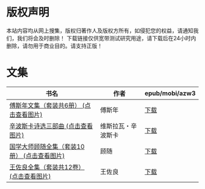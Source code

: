 # 版权声明

本站内容均从网上搜集，版权归著作人及版权方所有，如侵犯您的权益，请通知我们，我们将会及时删除！ 下载链接仅供宽带测试研究用途，请下载后在24小时内删除，请勿用于商业目的。请支持正版！

# 文集

| 书名 | 作者 | epub/mobi/azw3 |
| --- | --- | --- |
| [傅斯年文集（套装共6册） (点击查看图片)](https://www.dushupai.com/attachment/2024/06/09/67dcab7f8318a27f.jpg) | 傅斯年 | [下载](https://url89.ctfile.com/f/31084289-1356991504-c70585?p=8866) |
| [辛波斯卡诗选三部曲 (点击查看图片)](https://www.dushupai.com/attachment/2024/06/08/876af27c0b2d7e5a.jpg) | 维斯拉瓦・辛波斯卡 | [下载](https://url89.ctfile.com/f/31084289-1357045282-d2f37d?p=8866) |
| [国学大师顾随全集（套装10册） (点击查看图片)](https://www.dushupai.com/attachment/2024/06/07/2b3cf5b1a3498e28.jpg) | 顾随 | [下载](https://url89.ctfile.com/f/31084289-1357043959-3cba5d?p=8866) |
| [王佐良全集（套装共12卷） (点击查看图片)](https://www.dushupai.com/attachment/2024/06/07/ad99229e995e5581.jpg) | 王佐良 | [下载](https://url89.ctfile.com/f/31084289-1357042960-41e26a?p=8866) |
